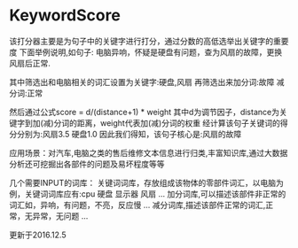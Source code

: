 # KeywordScore
该打分器主要是为句子中的关键字进行打分，通过分数的高低选举出关键字的重要度
下面举例说明,如句子:
电脑异响，怀疑是硬盘有问题，查为风扇的故障，更换风扇后正常.

其中筛选出和电脑相关的词汇设置为关键字:硬盘,风扇
再筛选出来加分词:故障
减分词:正常

然后通过公式score = d/(distance+1) * weight 其中d为调节因子，distance为关键字到加(减)分词的距离，weight代表加(减)分词的权重
经计算该句子关键词的得分分别为:风扇3.5 硬盘1.0
因此我们得知，该句子核心是:风扇的故障

应用场景：对汽车,电脑之类的售后维修文本信息进行归类,丰富知识库,通过大数据分析还可挖掘出各部件的问题及易坏程度等等

几个需要INPUT的词库：
关键词词库，存放组成该物体的零部件词汇，以电脑为例，关键词词库应有:cpu 硬盘 显示器 风扇 ...
加分词库,可以描述该部件非正常的词汇如，异响，有问题，不亮，反应慢 ...
减分词库,描述该部件正常的词汇,正常，无异常，无问题 ...

更新于2016.12.5